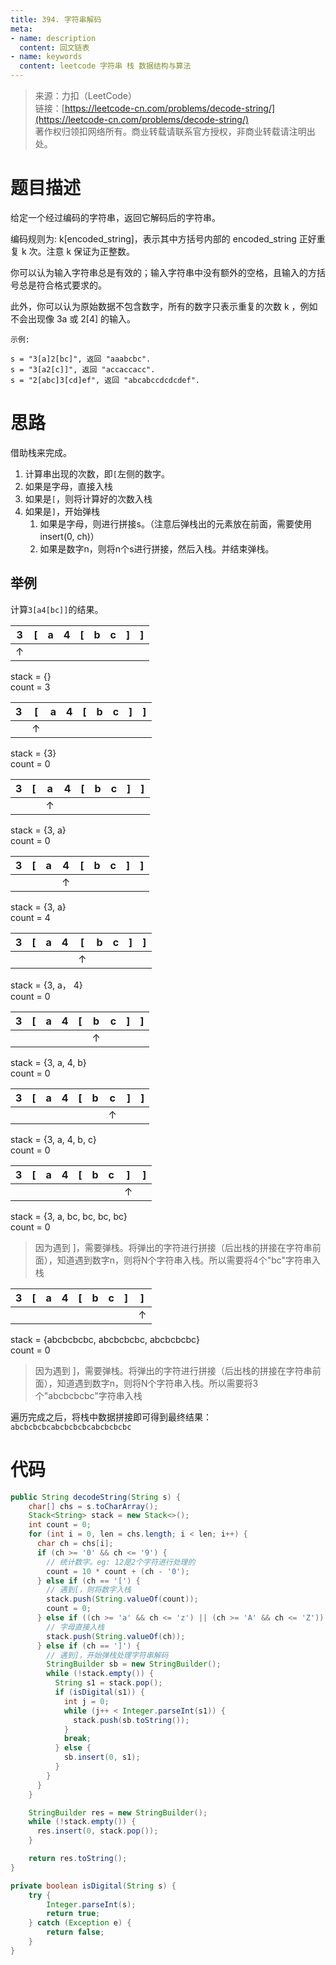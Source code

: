 ```yaml
---
title: 394. 字符串解码
meta:
- name: description 
  content: 回文链表
- name: keywords
  content: leetcode 字符串 栈 数据结构与算法
---
```


> 来源：力扣（LeetCode）  
链接：[https://leetcode-cn.com/problems/decode-string/](https://leetcode-cn.com/problems/decode-string/)  
著作权归领扣网络所有。商业转载请联系官方授权，非商业转载请注明出处。

# 题目描述
给定一个经过编码的字符串，返回它解码后的字符串。

编码规则为: k[encoded_string]，表示其中方括号内部的 encoded_string 正好重复 k 次。注意 k 保证为正整数。

你可以认为输入字符串总是有效的；输入字符串中没有额外的空格，且输入的方括号总是符合格式要求的。

此外，你可以认为原始数据不包含数字，所有的数字只表示重复的次数 k ，例如不会出现像 3a 或 2[4] 的输入。
```
示例:

s = "3[a]2[bc]", 返回 "aaabcbc".
s = "3[a2[c]]", 返回 "accaccacc".
s = "2[abc]3[cd]ef", 返回 "abcabccdcdcdef".
```

# 思路
借助栈来完成。
1. 计算串出现的次数，即`[`左侧的数字。
2. 如果是字母，直接入栈
3. 如果是`[`，则将计算好的次数入栈
4. 如果是`]`，开始弹栈
   1. 如果是字母，则进行拼接s。（注意后弹栈出的元素放在前面，需要使用insert(0, ch)）
   2. 如果是数字n，则将n个s进行拼接，然后入栈。并结束弹栈。

## 举例
计算`3[a4[bc]]`的结果。

|3|[|a|4|[|b|c|]|]|
|-|-|-|-|-|-|-|-|-|
|↑||||||||||
stack = {}  
count = 3

|3|[|a|4|[|b|c|]|]|
|-|-|-|-|-|-|-|-|-|
||↑|||||||||
stack = {3}  
count = 0

|3|[|a|4|[|b|c|]|]|
|-|-|-|-|-|-|-|-|-|
|||↑||||||||
stack = {3, a}  
count = 0

|3|[|a|4|[|b|c|]|]|
|-|-|-|-|-|-|-|-|-|
||||↑|||||||
stack = {3, a}  
count = 4

|3|[|a|4|[|b|c|]|]|
|-|-|-|-|-|-|-|-|-|
|||||↑||||||
stack = {3, a， 4}  
count = 0

|3|[|a|4|[|b|c|]|]|
|-|-|-|-|-|-|-|-|-|
||||||↑|||||
stack = {3, a, 4, b}  
count = 0

|3|[|a|4|[|b|c|]|]|
|-|-|-|-|-|-|-|-|-|
|||||||↑||||
stack = {3, a, 4, b, c}  
count = 0

|3|[|a|4|[|b|c|]|]|
|-|-|-|-|-|-|-|-|-|
||||||||↑||
stack = {3, a, bc, bc, bc, bc}  
count = 0
> 因为遇到 ]，需要弹栈。将弹出的字符进行拼接（后出栈的拼接在字符串前面），知道遇到数字n，则将N个字符串入栈。所以需要将4个"bc"字符串入栈

|3|[|a|4|[|b|c|]|]|
|-|-|-|-|-|-|-|-|-|
|||||||||↑|
stack = {abcbcbcbc, abcbcbcbc, abcbcbcbc}  
count = 0
> 因为遇到 ]，需要弹栈。将弹出的字符进行拼接（后出栈的拼接在字符串前面），知道遇到数字n，则将N个字符串入栈。所以需要将3个"abcbcbcbc"字符串入栈

遍历完成之后，将栈中数据拼接即可得到最终结果：`abcbcbcbcabcbcbcbcabcbcbcbc`


# 代码
```java
public String decodeString(String s) {
    char[] chs = s.toCharArray();
    Stack<String> stack = new Stack<>();
    int count = 0;
    for (int i = 0, len = chs.length; i < len; i++) {
      char ch = chs[i];
      if (ch >= '0' && ch <= '9') {
        // 统计数字。eg: 12是2个字符进行处理的
        count = 10 * count + (ch - '0');
      } else if (ch == '[') {
        // 遇到[，则将数字入栈
        stack.push(String.valueOf(count));
        count = 0;
      } else if ((ch >= 'a' && ch <= 'z') || (ch >= 'A' && ch <= 'Z')) {
        // 字母直接入栈
        stack.push(String.valueOf(ch));
      } else if (ch == ']') {
        // 遇到]，开始弹栈处理字符串解码
        StringBuilder sb = new StringBuilder();
        while (!stack.empty()) {
          String s1 = stack.pop();
          if (isDigital(s1)) {
            int j = 0;
            while (j++ < Integer.parseInt(s1)) {
              stack.push(sb.toString());
            }
            break;
          } else {
            sb.insert(0, s1);
          }
        }
      }
    }

    StringBuilder res = new StringBuilder();
    while (!stack.empty()) {
      res.insert(0, stack.pop());
    }

    return res.toString();
}

private boolean isDigital(String s) {
    try {
        Integer.parseInt(s);
        return true;
    } catch (Exception e) {
        return false;
    }
}
```
